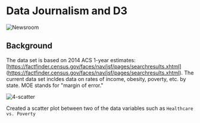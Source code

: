# Data Journalism and D3

![Newsroom](https://media.giphy.com/media/v2xIous7mnEYg/giphy.gif)

## Background

The data set is based on 2014 ACS 1-year estimates: [https://factfinder.census.gov/faces/nav/jsf/pages/searchresults.xhtml]
(https://factfinder.census.gov/faces/nav/jsf/pages/searchresults.xhtml).
The current data set incldes data on rates of income, obesity, poverty, etc. by state. MOE stands for "margin of error."

![4-scatter](Images/4-scatter.jpg)

Created a scatter plot between two of the data variables such as `Healthcare vs. Poverty` 


